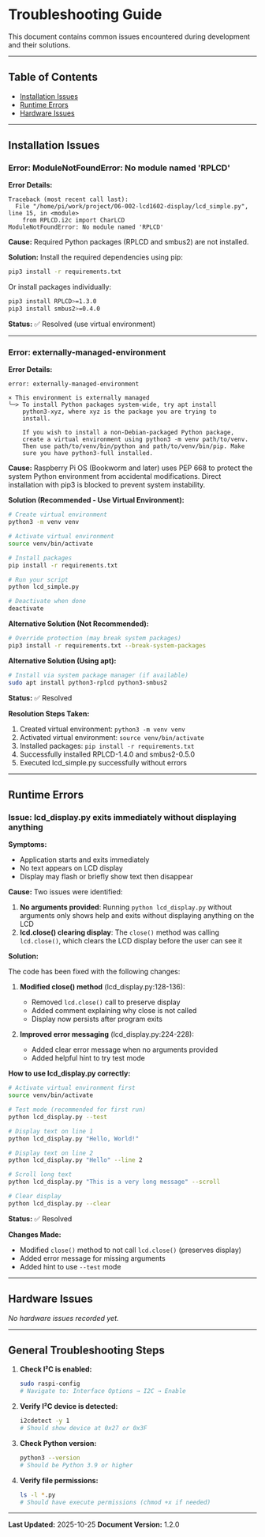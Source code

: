# Troubleshooting Guide

This document contains common issues encountered during development and their solutions.

---

## Table of Contents
- [Installation Issues](#installation-issues)
- [Runtime Errors](#runtime-errors)
- [Hardware Issues](#hardware-issues)

---

## Installation Issues

### Error: ModuleNotFoundError: No module named 'RPLCD'

**Error Details:**
```
Traceback (most recent call last):
  File "/home/pi/work/project/06-002-lcd1602-display/lcd_simple.py", line 15, in <module>
    from RPLCD.i2c import CharLCD
ModuleNotFoundError: No module named 'RPLCD'
```

**Cause:**
Required Python packages (RPLCD and smbus2) are not installed.

**Solution:**
Install the required dependencies using pip:
```bash
pip3 install -r requirements.txt
```

Or install packages individually:
```bash
pip3 install RPLCD>=1.3.0
pip3 install smbus2>=0.4.0
```

**Status:** ✅ Resolved (use virtual environment)

---

### Error: externally-managed-environment

**Error Details:**
```
error: externally-managed-environment

× This environment is externally managed
╰─> To install Python packages system-wide, try apt install
    python3-xyz, where xyz is the package you are trying to
    install.

    If you wish to install a non-Debian-packaged Python package,
    create a virtual environment using python3 -m venv path/to/venv.
    Then use path/to/venv/bin/python and path/to/venv/bin/pip. Make
    sure you have python3-full installed.
```

**Cause:**
Raspberry Pi OS (Bookworm and later) uses PEP 668 to protect the system Python environment from accidental modifications. Direct installation with pip3 is blocked to prevent system instability.

**Solution (Recommended - Use Virtual Environment):**
```bash
# Create virtual environment
python3 -m venv venv

# Activate virtual environment
source venv/bin/activate

# Install packages
pip install -r requirements.txt

# Run your script
python lcd_simple.py

# Deactivate when done
deactivate
```

**Alternative Solution (Not Recommended):**
```bash
# Override protection (may break system packages)
pip3 install -r requirements.txt --break-system-packages
```

**Alternative Solution (Using apt):**
```bash
# Install via system package manager (if available)
sudo apt install python3-rplcd python3-smbus2
```

**Status:** ✅ Resolved

**Resolution Steps Taken:**
1. Created virtual environment: `python3 -m venv venv`
2. Activated virtual environment: `source venv/bin/activate`
3. Installed packages: `pip install -r requirements.txt`
4. Successfully installed RPLCD-1.4.0 and smbus2-0.5.0
5. Executed lcd_simple.py successfully without errors

---

## Runtime Errors

### Issue: lcd_display.py exits immediately without displaying anything

**Symptoms:**
- Application starts and exits immediately
- No text appears on LCD display
- Display may flash or briefly show text then disappear

**Cause:**
Two issues were identified:
1. **No arguments provided**: Running `python lcd_display.py` without arguments only shows help and exits without displaying anything on the LCD
2. **lcd.close() clearing display**: The `close()` method was calling `lcd.close()`, which clears the LCD display before the user can see it

**Solution:**

The code has been fixed with the following changes:

1. **Modified close() method** (lcd_display.py:128-136):
   - Removed `lcd.close()` call to preserve display
   - Added comment explaining why close is not called
   - Display now persists after program exits

2. **Improved error messaging** (lcd_display.py:224-228):
   - Added clear error message when no arguments provided
   - Added helpful hint to try test mode

**How to use lcd_display.py correctly:**

```bash
# Activate virtual environment first
source venv/bin/activate

# Test mode (recommended for first run)
python lcd_display.py --test

# Display text on line 1
python lcd_display.py "Hello, World!"

# Display text on line 2
python lcd_display.py "Hello" --line 2

# Scroll long text
python lcd_display.py "This is a very long message" --scroll

# Clear display
python lcd_display.py --clear
```

**Status:** ✅ Resolved

**Changes Made:**
- Modified `close()` method to not call `lcd.close()` (preserves display)
- Added error message for missing arguments
- Added hint to use `--test` mode

---

## Hardware Issues

*No hardware issues recorded yet.*

---

## General Troubleshooting Steps

1. **Check I²C is enabled:**
   ```bash
   sudo raspi-config
   # Navigate to: Interface Options → I2C → Enable
   ```

2. **Verify I²C device is detected:**
   ```bash
   i2cdetect -y 1
   # Should show device at 0x27 or 0x3F
   ```

3. **Check Python version:**
   ```bash
   python3 --version
   # Should be Python 3.9 or higher
   ```

4. **Verify file permissions:**
   ```bash
   ls -l *.py
   # Should have execute permissions (chmod +x if needed)
   ```

---

**Last Updated:** 2025-10-25
**Document Version:** 1.2.0
